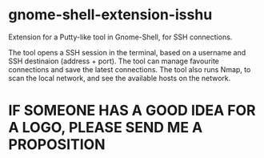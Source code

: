 # gnome-shell-extension-isshu
Extension for a Putty-like tool in Gnome-Shell, for SSH connections.

The tool opens a SSH session in the terminal, based on a username and SSH destinaion (address + port).
The tool can manage favourite connections and save the latest connections.
The tool also runs Nmap, to scan the local network, and see the available hosts on the network.

# IF SOMEONE HAS A GOOD IDEA FOR A LOGO, PLEASE SEND ME A PROPOSITION